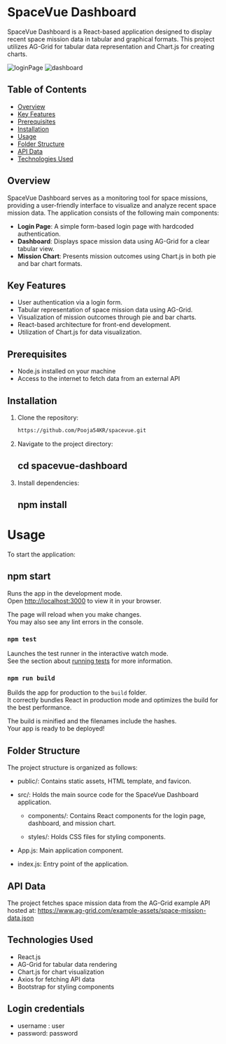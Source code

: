  # SpaceVue Dashboard
 
 SpaceVue Dashboard is a React-based application designed to display recent space mission data in tabular and graphical formats. This project utilizes AG-Grid for tabular data representation and Chart.js for creating charts.

 ![loginPage](https://github.com/Pooja54KR/spacevue/assets/102729036/359876e1-66b1-4db4-a0bd-0bb74d237b8b)  ![dashboard](https://github.com/Pooja54KR/spacevue/assets/102729036/bde7e8ea-9fb8-4835-8e04-7cbe0a6cb7db)




## Table of Contents

- [Overview](#overview)
- [Key Features](#key-features)
- [Prerequisites](#prerequisites)
- [Installation](#installation)
- [Usage](#usage)
- [Folder Structure](#folder-structure)
- [API Data](#api-data)
- [Technologies Used](#technologies-used)


## Overview

SpaceVue Dashboard serves as a monitoring tool for space missions, providing a user-friendly interface to visualize and analyze recent space mission data. The application consists of the following main components:

- **Login Page**: A simple form-based login page with hardcoded authentication.
- **Dashboard**: Displays space mission data using AG-Grid for a clear tabular view.
- **Mission Chart**: Presents mission outcomes using Chart.js in both pie and bar chart formats.


## Key Features

- User authentication via a login form.
- Tabular representation of space mission data using AG-Grid.
- Visualization of mission outcomes through pie and bar charts.
- React-based architecture for front-end development.
- Utilization of Chart.js for data visualization.
  
## Prerequisites

- Node.js installed on your machine
- Access to the internet to fetch data from an external API


## Installation

1. Clone the repository:
   ```bash
   https://github.com/Pooja54KR/spacevue.git
2. Navigate to the project directory:
     ## cd spacevue-dashboard
3. Install dependencies:
    ## npm install


# Usage
To start the application:
## npm start
Runs the app in the development mode.\
Open [http://localhost:3000](http://localhost:3000) to view it in your browser.

The page will reload when you make changes.\
You may also see any lint errors in the console.
### `npm test`

Launches the test runner in the interactive watch mode.\
See the section about [running tests](https://facebook.github.io/create-react-app/docs/running-tests) for more information.

### `npm run build`

Builds the app for production to the `build` folder.\
It correctly bundles React in production mode and optimizes the build for the best performance.

The build is minified and the filenames include the hashes.\
Your app is ready to be deployed!

## Folder Structure
The project structure is organized as follows:

- public/: Contains static assets, HTML template, and favicon.

- src/: Holds the main source code for the SpaceVue Dashboard application.

  -   components/: Contains React components for the login page, dashboard, and mission chart.

  - styles/: Holds CSS files for styling components.

- App.js: Main application component.

- index.js: Entry point of the application.

## API Data
The project fetches space mission data from the AG-Grid example API hosted at:
https://www.ag-grid.com/example-assets/space-mission-data.json

## Technologies Used
- React.js
- AG-Grid for tabular data rendering
- Chart.js for chart visualization
- Axios for fetching API data
- Bootstrap for styling components

## Login credentials 
- username : user
- password: password




